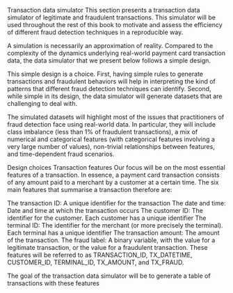 Transaction data simulator
This section presents a transaction data simulator of legitimate and fraudulent transactions. This simulator will be used throughout the rest of this book to motivate and assess the efficiency of different fraud detection techniques in a reproducible way.

A simulation is necessarily an approximation of reality. Compared to the complexity of the dynamics underlying real-world payment card transaction data, the data simulator that we present below follows a simple design.

This simple design is a choice. First, having simple rules to generate transactions and fraudulent behaviors will help in interpreting the kind of patterns that different fraud detection techniques can identify. Second, while simple in its design, the data simulator will generate datasets that are challenging to deal with.

The simulated datasets will highlight most of the issues that practitioners of fraud detection face using real-world data. In particular, they will include class imbalance (less than 1% of fraudulent transactions), a mix of numerical and categorical features (with categorical features involving a very large number of values), non-trivial relationships between features, and time-dependent fraud scenarios.

Design choices
Transaction features
Our focus will be on the most essential features of a transaction. In essence, a payment card transaction consists of any amount paid to a merchant by a customer at a certain time. The six main features that summarise a transaction therefore are:

The transaction ID: A unique identifier for the transaction
The date and time: Date and time at which the transaction occurs
The customer ID: The identifier for the customer. Each customer has a unique identifier
The terminal ID: The identifier for the merchant (or more precisely the terminal). Each terminal has a unique identifier
The transaction amount: The amount of the transaction.
The fraud label: A binary variable, with the value 
 for a legitimate transaction, or the value 
 for a fraudulent transaction.
These features will be referred to as TRANSACTION_ID, TX_DATETIME, CUSTOMER_ID, TERMINAL_ID, TX_AMOUNT, and TX_FRAUD.

The goal of the transaction data simulator will be to generate a table of transactions with these features

